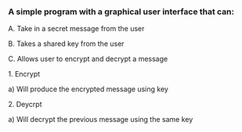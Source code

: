 <h3>
  A simple program with a graphical user interface that can: 
</h3>
<p style="text-ident: 25px;">
  A. Take in a secret message from the user 
</p>
</h3>
<p style="text-ident: 25px;">
  B. Takes a shared key from the user
</p>
</h3>
<p style="text-ident: 25px;">
  C. Allows user to encrypt and decrypt a message
</p>
</h3>
<p style="text-ident: 25px;">
    1. Encrypt
</h3>
</h3>
<p style="text-ident: 25px;">
<p style="text-ident: 25px;">
      a) Will produce the encrypted message using key
</p>
</h3>
<p style="text-ident: 25px;">
    2. Deycrpt
</h3>
<p style="text-ident: 25px;">
<p style="text-ident: 25px;">  
      a) Will decrypt the previous message using the same key
</p>
